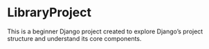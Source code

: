 # LibraryProject

This is a beginner Django project created to explore Django’s project structure and understand its core components.


